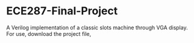 # ECE287-Final-Project

<p>A Verilog implementation of a classic slots machine through VGA display. For use, download the project file,</p>
